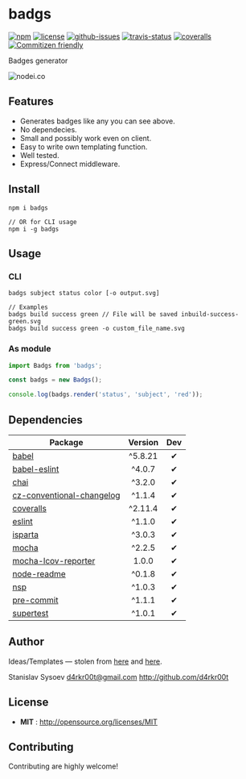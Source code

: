 # badgs

[![npm](https://img.shields.io/npm/v/badgs.svg)](https://www.npmjs.com/package/badgs)
[![license](https://img.shields.io/npm/l/badgs.svg)](http://opensource.org/licenses/MIT)
[![github-issues](https://img.shields.io/github/issues/d4rkr00t/badgs.svg)](https://github.com/d4rkr00t/badgs/issues)
[![travis-status](https://img.shields.io/travis/d4rkr00t/badgs.svg)](https://travis-ci.org/d4rkr00t/badgs)
[![coveralls](https://img.shields.io/coveralls/d4rkr00t/badgs.svg)](https://coveralls.io/github/d4rkr00t/badgs)
[![Commitizen friendly](https://img.shields.io/badge/commitizen-friendly-brightgreen.svg)](http://commitizen.github.io/cz-cli/)

Badges generator

![nodei.co](https://nodei.co/npm/badgs.png?downloads=true&downloadRank=true&stars=true)

## Features

* Generates badges like any you can see above.
* No dependecies.
* Small and possibly work even on client.
* Easy to write own templating function.
* Well tested.
* Express/Connect middleware.

## Install

```
npm i badgs

// OR for CLI usage
npm i -g badgs
```

## Usage

### CLI
```
badgs subject status color [-o output.svg]

// Examples
badgs build success green // File will be saved inbuild-success-green.svg
badgs build success green -o custom_file_name.svg
```

### As module
```js
import Badgs from 'badgs';

const badgs = new Badgs();

console.log(badgs.render('status', 'subject', 'red'));
```

## Dependencies

Package | Version | Dev
--- |:---:|:---:
[babel](https://www.npmjs.com/package/babel) | ^5.8.21 | ✔
[babel-eslint](https://www.npmjs.com/package/babel-eslint) | ^4.0.7 | ✔
[chai](https://www.npmjs.com/package/chai) | ^3.2.0 | ✔
[cz-conventional-changelog](https://www.npmjs.com/package/cz-conventional-changelog) | ^1.1.4 | ✔
[coveralls](https://www.npmjs.com/package/coveralls) | ^2.11.4 | ✔
[eslint](https://www.npmjs.com/package/eslint) | ^1.1.0 | ✔
[isparta](https://www.npmjs.com/package/isparta) | ^3.0.3 | ✔
[mocha](https://www.npmjs.com/package/mocha) | ^2.2.5 | ✔
[mocha-lcov-reporter](https://www.npmjs.com/package/mocha-lcov-reporter) | 1.0.0 | ✔
[node-readme](https://www.npmjs.com/package/node-readme) | ^0.1.8 | ✔
[nsp](https://www.npmjs.com/package/nsp) | ^1.0.3 | ✔
[pre-commit](https://www.npmjs.com/package/pre-commit) | ^1.1.1 | ✔
[supertest](https://www.npmjs.com/package/supertest) | ^1.0.1 | ✔


## Author

Ideas/Templates — stolen from [here](https://github.com/badges/shields) and [here](https://github.com/artems/devkit).

Stanislav Sysoev <d4rkr00t@gmail.com> http://github.com/d4rkr00t

## License

 - **MIT** : http://opensource.org/licenses/MIT

## Contributing

Contributing are highly welcome!
